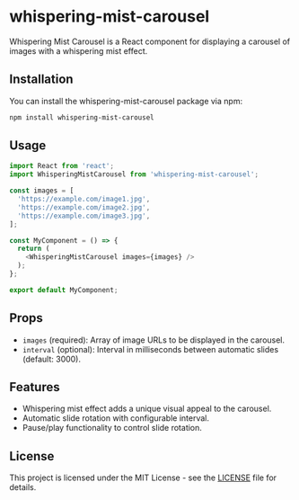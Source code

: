 # whispering-mist-carousel

Whispering Mist Carousel is a React component for displaying a carousel of images with a whispering mist effect.

## Installation

You can install the whispering-mist-carousel package via npm:

```bash
npm install whispering-mist-carousel
```

## Usage

```javascript
import React from 'react';
import WhisperingMistCarousel from 'whispering-mist-carousel';

const images = [
  'https://example.com/image1.jpg',
  'https://example.com/image2.jpg',
  'https://example.com/image3.jpg',
];

const MyComponent = () => {
  return (
    <WhisperingMistCarousel images={images} />
  );
};

export default MyComponent;
```

## Props

- `images` (required): Array of image URLs to be displayed in the carousel.
- `interval` (optional): Interval in milliseconds between automatic slides (default: 3000).

## Features

- Whispering mist effect adds a unique visual appeal to the carousel.
- Automatic slide rotation with configurable interval.
- Pause/play functionality to control slide rotation.

## License

This project is licensed under the MIT License - see the [LICENSE](LICENSE) file for details.

